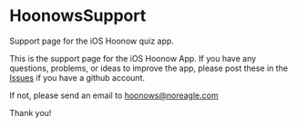 # HoonowsSupport
Support page for the iOS Hoonow quiz app.

This is the support page for the iOS Hoonow App.
If you have any questions, problems, or ideas to improve the app, please post these in the [Issues](https://github.com/nickfalk/HoonowsSupport/issues) if you have a github account.

If not, please send an email to [hoonows@noreagle.com](hoonows@noreagle.com)

Thank you!
